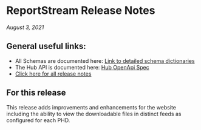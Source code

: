 #  ReportStream Release Notes

*August 3, 2021*

## General useful links:

- All Schemas are documented here:  [Link to detailed schema dictionaries](../schema_documentation)
- The Hub API is documented here: [Hub OpenApi Spec](../openapi.yml)
- [Click here for all release notes](../releases)

## For this release

This release adds improvements and enhancements for the website including the ability to view the downloadable files in
distinct feeds as configured for each PHD.